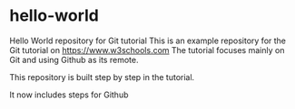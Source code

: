 # hello-world
Hello World repository for Git tutorial
This is an example repository for the Git tutorial on https://www.w3schools.com
The tutorial focuses mainly on Git and using Github as its remote.

This repository is built step by step in the tutorial.

It now includes steps for Github
